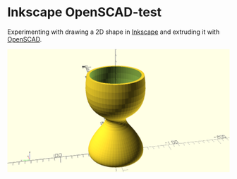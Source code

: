 # Inkscape OpenSCAD-test

Experimenting with drawing a 2D shape in [Inkscape](https://inkscape.org/) and extruding it with [OpenSCAD](http://www.openscad.org/).

![Picture export from OpenSCAD](inkscape-openscad-test.png)

